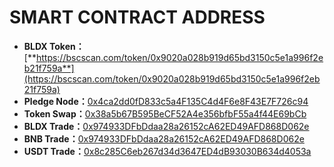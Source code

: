 # SMART CONTRACT ADDRESS

* **BLDX Token：**[**https://bscscan.com/token/0x9020a028b919d65bd3150c5e1a996f2eb21f759a**](https://bscscan.com/token/0x9020a028b919d65bd3150c5e1a996f2eb21f759a)
* **Pledge Node：**[0x4ca2dd0fD833c5a4F135C4d4F6e8F43E7F726c94](https://bscscan.com/address/0x4ca2dd0fD833c5a4F135C4d4F6e8F43E7F726c94#tokentxns)
* **Token Swap：**[0x38a5b67B595BeCF52A4e356bfbF55a4f44E69bCb](https://bscscan.com/address/0x38a5b67B595BeCF52A4e356bfbF55a4f44E69bCb)
* **BLDX Trade：**[0x974933DFbDdaa28a26152cA62ED49AFD868D062e](https://bscscan.com/address/0x974933DFbDdaa28a26152cA62ED49AFD868D062e)
* **BNB Trade：**[0x974933DFbDdaa28a26152cA62ED49AFD868D062e](https://bscscan.com/address/0x974933DFbDdaa28a26152cA62ED49AFD868D062e)
* **USDT Trade：**[0x8c285C6eb267d34d3647ED4dB93030B634d4053a](https://bscscan.com/address/0x8c285C6eb267d34d3647ED4dB93030B634d4053a#tokentxns)
